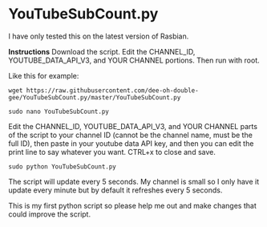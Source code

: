 # YouTubeSubCount.py

I have only tested this on the latest version of Rasbian.

**Instructions**
Download the script. Edit the CHANNEL_ID, YOUTUBE_DATA_API_V3, and YOUR CHANNEL portions. Then run with root.

Like this for example:
```
wget https://raw.githubusercontent.com/dee-oh-double-gee/YouTubeSubCount.py/master/YouTubeSubCount.py

sudo nano YouTubeSubCount.py 
```
Edit the CHANNEL_ID, YOUTUBE_DATA_API_V3, and YOUR CHANNEL parts of the script to your channel ID (cannot be the channel name, must be the full ID), then paste in your youtube data API key, and then you can edit the print line to say whatever you want. CTRL+x to close and save.
```
sudo python YouTubeSubCount.py
```
The script will update every 5 seconds. My channel is small so I only have it update every minute but by default it refreshes every 5 seconds. 

This is my first python script so please help me out and make changes that could improve the script.
